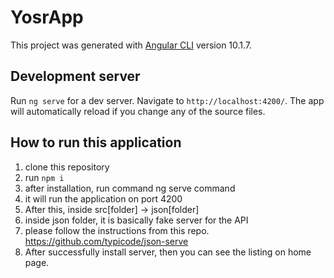 # YosrApp

This project was generated with [Angular CLI](https://github.com/angular/angular-cli) version 10.1.7.

## Development server

Run `ng serve` for a dev server. Navigate to `http://localhost:4200/`. The app will automatically reload if you change any of the source files.

## How to run this application
1) clone this repository
2) run `npm i`
3) after installation, run command ng serve command
4) it will run the application on port 4200
5) After this, inside src[folder] -> json[folder]
6) inside json folder, it is basically fake server for the API
7) please follow the instructions from this repo. https://github.com/typicode/json-serve
8) After successfully install server, then you can see the listing on home page.

